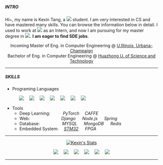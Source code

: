 <!-- 此处为个人简介 -->
##### INTRO
Hi~, my name is Kexin Tang, a <img src="https://img.icons8.com/fluent/24/000000/china-circular.png"/> student. I am very interested in CS and have mastered many skills. You can browse the information below in detail. I used to work at <a href="https://www.mi.com/global/"><img src="https://img.icons8.com/color/24/000000/xiaomi.png"/></a> as an Intern, and now I am pursuing for my master degree in <img src="https://img.icons8.com/color/24/000000/usa-circular.png"/>. **I am eager to find SDE jobs**.
<p align="center">
    Incoming Master of Eng. in Computer Engineering @ <a href="https://www.uiuc.edu/">U.Illinois, Urbana-Champaign</a><br>
    Bachelor of Eng. in Computer Engineering @ <a href="https://www.hust.edu.cn/">Huazhong U. of Science and Technology</a>
</p>

<hr>

<!-- 此处为个人技能 -->
##### SKILLS
- Programing Languages

&emsp;&emsp;&emsp;
<img src="https://img.icons8.com/color/48/000000/python.png"/>&emsp; 
<img src="https://img.icons8.com/color/48/000000/java-coffee-cup-logo.png"/>&emsp; 
<img src="https://img.icons8.com/color/48/000000/c-plus-plus-logo.png"/>&emsp; 
<img src="https://img.icons8.com/color/48/000000/javascript.png"/>&emsp; 
<img src="https://img.icons8.com/color/48/000000/html-5--v1.png"/>&emsp; 
<img src="https://img.icons8.com/color/48/000000/css3.png"/>&emsp; 
<img src="https://img.icons8.com/ios-filled/48/000000/console.png"/>

- Tools
    - Deep Learning:&emsp;&emsp;&emsp;*PyTorch* &emsp;*CAFFE*
    - Web:&emsp; &emsp; &emsp; &emsp; &emsp;&emsp; *Django* &emsp; *Node.js* &emsp; *Spring*
    - Database:&emsp;&emsp;&emsp;&emsp;&emsp; *MYSQL* &emsp; *MongoDB* &emsp; *Redis*
    - Embedded System:&emsp; <a href="https://www.st.com/en/microcontrollers-microprocessors/stm32-32-bit-arm-cortex-mcus.html">*STM32*</a> &emsp; *FPGA*

<hr>

<!-- 此处为数据统计 -->
<p align="center">
    <a href="https://github.com/kexin-tang">
    <img src="https://github-readme-stats.vercel.app/api?username=kexin-tang&theme=vue" alt="Kexin's Stats" >
    </a>
</p>


<!-- 此处为联系方式，网址等 -->
<p align="center">
  <a href="mailto:KexinTang.0210@gmail.com"><img src="https://img.icons8.com/metro/36/fa314a/email.png"/></a>&emsp;
  <a href="#"><img src="https://img.icons8.com/material-sharp/36/000000/github.png"/></a>&emsp;
  <a href="https://weibo.com/u/5832966400"><img src="https://img.icons8.com/color/36/4a90e2/weibo.png"/></a>&emsp;
  <a href="https://www.zhihu.com/people/black-93-60"><img src="https://img.icons8.com/material-rounded/36/4a90e2/zhihu.png"/></a>&emsp;
  <a href="www.linkedin.com/in/ke-hsin-kexin-tang-3894a31a4"><img src="https://img.icons8.com/metro/36/4a90e2/linkedin.png"/></a>&emsp;
  <a href="https://500px.com.cn/kexintang"><img src="https://img.icons8.com/ios/36/000000/camera--v1.png"/></a>
</p>

<hr>
